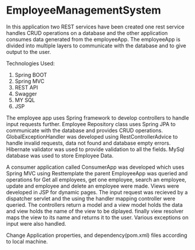 # EmployeeManagementSystem

In this application two REST services have been created one rest service handles CRUD operations on a database and the other application consumes data generated from the employeeApp. The employeeApp is divided into multiple layers to communicate with the database and to give output to the user.

Technologies Used:
1. Spring BOOT
2. Spring MVC
3. REST API
4. Swagger
5. MY SQL
6. JSP

The employee app uses Spring framework to develop controllers to handle input requests further. Employee Repository class uses Spring JPA to communicate with the database and provides CRUD operations. GlobalExceptionHandler was developed using RestControllerAdvice to handle invalid requests, data not found and database empty errors. Hibernate validator was used to provide validation to all the fields. MySql database was used to store Employee Data.

A consumer application called ConsumerApp was developed which uses Spring MVC using Resttemplate the parent EmployeeApp was queried and operations for Get all employees, get one employee, search an employee, update and employee and delete an employee were made. Views were developed in JSP for dynamic pages. The input request was recieved by a dispatcher servlet and the using the handler mapping controller were queried. The controllers return a model and a view model holds the data and view holds the name of the view to be diplayed. finally view resolver maps the view to its name and returns it to the user. Various exceptions on input were also handled.

Change Application properties, and dependency(pom.xml) files according to local machine.
